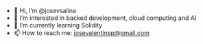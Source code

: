 - 👋 Hi, I’m @josevsalina
- 👀 I’m interested in backed development, cloud computing and AI
- 🌱 I’m currently learning Solidity
- 📫 How to reach me: josevalentinsp@gmail.com

<!---
josevsp/josevsp is a ✨ special ✨ repository because its `README.md` (this file) appears on your GitHub profile.
You can click the Preview link to take a look at your changes.
--->

